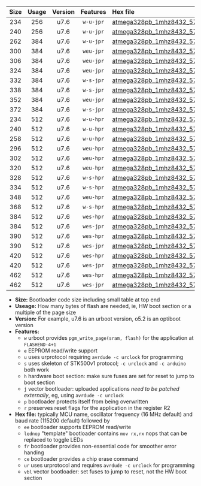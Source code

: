 |Size|Usage|Version|Features|Hex file|
|:-:|:-:|:-:|:-:|:--|
|234|256|u7.6|`w-u-jpr`|[atmega328pb_1mhz8432_57600bps_ur_vbl.hex](https://raw.githubusercontent.com/stefanrueger/urboot/main//atmega328pb_1mhz8432_57600bps_ur_vbl.hex)|
|240|256|u7.6|`w-u-jpr`|[atmega328pb_1mhz8432_57600bps_lednop_ur_vbl.hex](https://raw.githubusercontent.com/stefanrueger/urboot/main//atmega328pb_1mhz8432_57600bps_lednop_ur_vbl.hex)|
|262|384|u7.6|`w-u-jpr`|[atmega328pb_1mhz8432_57600bps_lednop_fr_ur_vbl.hex](https://raw.githubusercontent.com/stefanrueger/urboot/main//atmega328pb_1mhz8432_57600bps_lednop_fr_ur_vbl.hex)|
|300|384|u7.6|`weu-jpr`|[atmega328pb_1mhz8432_57600bps_ee_ur_vbl.hex](https://raw.githubusercontent.com/stefanrueger/urboot/main//atmega328pb_1mhz8432_57600bps_ee_ur_vbl.hex)|
|306|384|u7.6|`weu-jpr`|[atmega328pb_1mhz8432_57600bps_ee_lednop_ur_vbl.hex](https://raw.githubusercontent.com/stefanrueger/urboot/main//atmega328pb_1mhz8432_57600bps_ee_lednop_ur_vbl.hex)|
|324|384|u7.6|`weu-jpr`|[atmega328pb_1mhz8432_57600bps_ee_lednop_fr_ur_vbl.hex](https://raw.githubusercontent.com/stefanrueger/urboot/main//atmega328pb_1mhz8432_57600bps_ee_lednop_fr_ur_vbl.hex)|
|332|384|u7.6|`w-s-jpr`|[atmega328pb_1mhz8432_57600bps_vbl.hex](https://raw.githubusercontent.com/stefanrueger/urboot/main//atmega328pb_1mhz8432_57600bps_vbl.hex)|
|338|384|u7.6|`w-s-jpr`|[atmega328pb_1mhz8432_57600bps_lednop_vbl.hex](https://raw.githubusercontent.com/stefanrueger/urboot/main//atmega328pb_1mhz8432_57600bps_lednop_vbl.hex)|
|352|384|u7.6|`weu-jpr`|[atmega328pb_1mhz8432_57600bps_ee_lednop_fr_ce_ur_vbl.hex](https://raw.githubusercontent.com/stefanrueger/urboot/main//atmega328pb_1mhz8432_57600bps_ee_lednop_fr_ce_ur_vbl.hex)|
|372|384|u7.6|`w-s-jpr`|[atmega328pb_1mhz8432_57600bps_lednop_fr_vbl.hex](https://raw.githubusercontent.com/stefanrueger/urboot/main//atmega328pb_1mhz8432_57600bps_lednop_fr_vbl.hex)|
|234|512|u7.6|`w-u-hpr`|[atmega328pb_1mhz8432_57600bps_ur.hex](https://raw.githubusercontent.com/stefanrueger/urboot/main//atmega328pb_1mhz8432_57600bps_ur.hex)|
|240|512|u7.6|`w-u-hpr`|[atmega328pb_1mhz8432_57600bps_lednop_ur.hex](https://raw.githubusercontent.com/stefanrueger/urboot/main//atmega328pb_1mhz8432_57600bps_lednop_ur.hex)|
|258|512|u7.6|`w-u-hpr`|[atmega328pb_1mhz8432_57600bps_lednop_fr_ur.hex](https://raw.githubusercontent.com/stefanrueger/urboot/main//atmega328pb_1mhz8432_57600bps_lednop_fr_ur.hex)|
|296|512|u7.6|`weu-hpr`|[atmega328pb_1mhz8432_57600bps_ee_ur.hex](https://raw.githubusercontent.com/stefanrueger/urboot/main//atmega328pb_1mhz8432_57600bps_ee_ur.hex)|
|302|512|u7.6|`weu-hpr`|[atmega328pb_1mhz8432_57600bps_ee_lednop_ur.hex](https://raw.githubusercontent.com/stefanrueger/urboot/main//atmega328pb_1mhz8432_57600bps_ee_lednop_ur.hex)|
|320|512|u7.6|`weu-hpr`|[atmega328pb_1mhz8432_57600bps_ee_lednop_fr_ur.hex](https://raw.githubusercontent.com/stefanrueger/urboot/main//atmega328pb_1mhz8432_57600bps_ee_lednop_fr_ur.hex)|
|328|512|u7.6|`w-s-hpr`|[atmega328pb_1mhz8432_57600bps.hex](https://raw.githubusercontent.com/stefanrueger/urboot/main//atmega328pb_1mhz8432_57600bps.hex)|
|334|512|u7.6|`w-s-hpr`|[atmega328pb_1mhz8432_57600bps_lednop.hex](https://raw.githubusercontent.com/stefanrueger/urboot/main//atmega328pb_1mhz8432_57600bps_lednop.hex)|
|348|512|u7.6|`weu-hpr`|[atmega328pb_1mhz8432_57600bps_ee_lednop_fr_ce_ur.hex](https://raw.githubusercontent.com/stefanrueger/urboot/main//atmega328pb_1mhz8432_57600bps_ee_lednop_fr_ce_ur.hex)|
|368|512|u7.6|`w-s-hpr`|[atmega328pb_1mhz8432_57600bps_lednop_fr.hex](https://raw.githubusercontent.com/stefanrueger/urboot/main//atmega328pb_1mhz8432_57600bps_lednop_fr.hex)|
|384|512|u7.6|`wes-hpr`|[atmega328pb_1mhz8432_57600bps_ee.hex](https://raw.githubusercontent.com/stefanrueger/urboot/main//atmega328pb_1mhz8432_57600bps_ee.hex)|
|384|512|u7.6|`wes-jpr`|[atmega328pb_1mhz8432_57600bps_ee_vbl.hex](https://raw.githubusercontent.com/stefanrueger/urboot/main//atmega328pb_1mhz8432_57600bps_ee_vbl.hex)|
|390|512|u7.6|`wes-hpr`|[atmega328pb_1mhz8432_57600bps_ee_lednop.hex](https://raw.githubusercontent.com/stefanrueger/urboot/main//atmega328pb_1mhz8432_57600bps_ee_lednop.hex)|
|390|512|u7.6|`wes-jpr`|[atmega328pb_1mhz8432_57600bps_ee_lednop_vbl.hex](https://raw.githubusercontent.com/stefanrueger/urboot/main//atmega328pb_1mhz8432_57600bps_ee_lednop_vbl.hex)|
|420|512|u7.6|`wes-hpr`|[atmega328pb_1mhz8432_57600bps_ee_lednop_fr.hex](https://raw.githubusercontent.com/stefanrueger/urboot/main//atmega328pb_1mhz8432_57600bps_ee_lednop_fr.hex)|
|420|512|u7.6|`wes-jpr`|[atmega328pb_1mhz8432_57600bps_ee_lednop_fr_vbl.hex](https://raw.githubusercontent.com/stefanrueger/urboot/main//atmega328pb_1mhz8432_57600bps_ee_lednop_fr_vbl.hex)|
|462|512|u7.6|`wes-hpr`|[atmega328pb_1mhz8432_57600bps_ee_lednop_fr_ce.hex](https://raw.githubusercontent.com/stefanrueger/urboot/main//atmega328pb_1mhz8432_57600bps_ee_lednop_fr_ce.hex)|
|462|512|u7.6|`wes-jpr`|[atmega328pb_1mhz8432_57600bps_ee_lednop_fr_ce_vbl.hex](https://raw.githubusercontent.com/stefanrueger/urboot/main//atmega328pb_1mhz8432_57600bps_ee_lednop_fr_ce_vbl.hex)|

- **Size:** Bootloader code size including small table at top end
- **Useage:** How many bytes of flash are needed, ie, HW boot section or a multiple of the page size
- **Version:** For example, u7.6 is an urboot version, o5.2 is an optiboot version
- **Features:**
  + `w` urboot provides `pgm_write_page(sram, flash)` for the application at `FLASHEND-4+1`
  + `e` EEPROM read/write support
  + `u` uses urprotocol requiring `avrdude -c urclock` for programming
  + `s` uses skeleton of STK500v1 protocol; `-c urclock` and `-c arduino` both work
  + `h` hardware boot section: make sure fuses are set for reset to jump to boot section
  + `j` vector bootloader: uploaded applications *need to be patched externally*, eg, using `avrdude -c urclock`
  + `p` bootloader protects itself from being overwritten
  + `r` preserves reset flags for the application in the register R2
- **Hex file:** typically MCU name, oscillator frequency (16 MHz default) and baud rate (115200 default) followed by
  + `ee` bootloader supports EEPROM read/write
  + `lednop` "template" bootloader contains `mov rx,rx` nops that can be replaced to toggle LEDs
  + `fr` bootloader provides non-essential code for smoother error handing
  + `ce` bootloader provides a chip erase command
  + `ur` uses urprotocol and requires `avrdude -c urclock` for programming
  + `vbl` vector bootloader: set fuses to jump to reset, not the HW boot section
